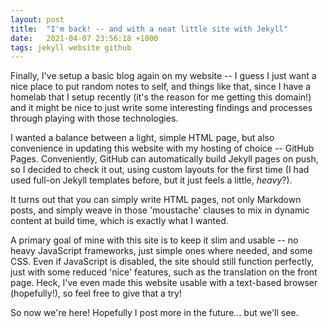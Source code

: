 ```yaml
---
layout: post
title:  "I'm back! -- and with a neat little site with Jekyll"
date:   2021-04-07 23:56:18 +1000
tags: jekyll website github
---
```


Finally, I've setup a basic blog again on my website -- I guess I just want a nice place to put random notes to self, and things like that, since I have a homelab that I setup recently (it's the reason for me getting this domain!) and it might be nice to just write some interesting findings and processes through playing with those technologies.

I wanted a balance between a light, simple HTML page, but also convenience in updating this website with my hosting of choice -- GitHub Pages. Conveniently, GitHub can automatically build Jekyll pages on push, so I decided to check it out, using custom layouts for the first time (I had used full-on Jekyll templates before, but it just feels a little, *heavy*?).

It turns out that you can simply write HTML pages, not only Markdown posts, and simply weave in those 'moustache' clauses to mix in dynamic content at build time, which is exactly what I wanted.

A primary goal of mine with this site is to keep it slim and usable -- no heavy JavaScript frameworks, just simple ones where needed, and some CSS. Even if JavaScript is disabled, the site should still function perfectly, just with some reduced 'nice' features, such as the translation on the front page. Heck, I've even made this website usable with a text-based browser (hopefully!), so feel free to give that a try!

So now we're here! Hopefully I post more in the future... but we'll see.